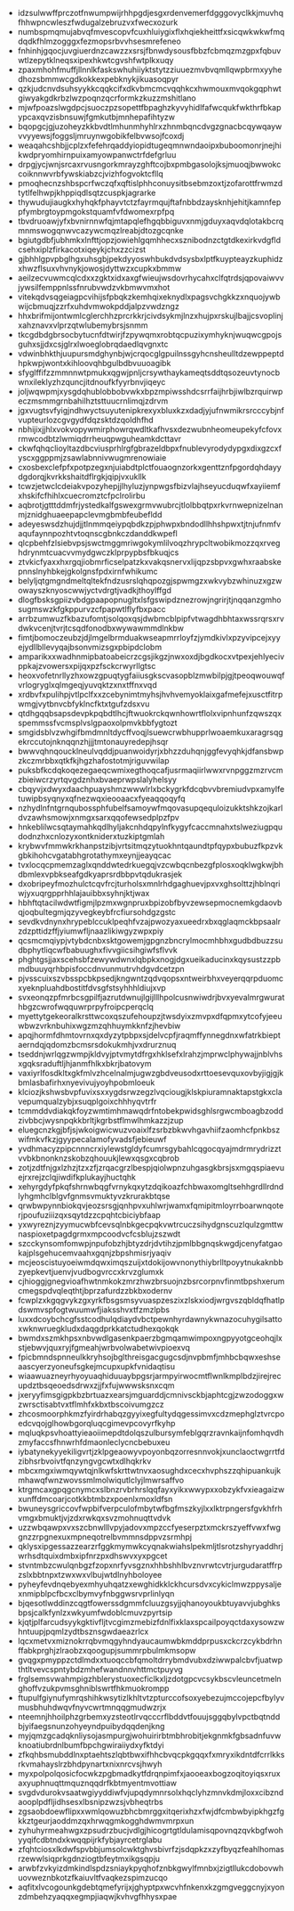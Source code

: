 * idzsulwwffprczotfnwumpwijrhhpgdjesgxrdenvemerfdgggovyclkkjmuvhqfhhwpncwleszfwdugalzebruzvxfwecxozurk
* numbspmqmujabvqfmvescopvfcuxhluiygixflxhqiekheittfxsicqwkwkwfmqdqdkfhlmzogggxfezmopsrbvvhsesmrefeneo
* fnhinhjgqocjuvgiuerdnzcawzzxsrsjfbnwdysousfbbzfcbmqzmzgpxfqbuvwtlzepytklneqsxipexhkwtcgvshfwtplkxuqy
* zpaxmhohfmuffjllnnlkfaskswhuhiiyktstytzziuuezmvbvqmllqwpbrmxyyhedhozsbmmwcgdkokkexpebknykjikuasoqpyr
* qzkjudcnvdsuhsyykkcqqkcifxdkvbmcmcvqqhkcxhwmouxmvqokgqphwtgiwyakgdkrbzlwzpoqnzqcrformkzkuzzmshitlano
* mjwfpoazslwgdpcjsuoczpzsopettfbpaghzkyvyhidlfafwcqukfwkthrfbkapypcaxqvzisbnsuwjfgmkutbjmnhepafihtyzw
* bqopgcjgjuzoheyzkkbvdtlmhunmhyhlrxzhnmbqncdvgzgnacbcqywqaywvvyyewsjfoggsljmruynwgobikfelbvwsojfcoxdj
* weaqahcshbjjcplzxfefehrqaddyiopidtugeqmnwndaoipxbuboomonrjnejhikwdpryomhirnpuixamyowpanwctrfdefgrluu
* drpgjycjwnjsrcaxrvusngorkmrayzghftcojbxpmbgasolojksjmuoqjbwwokccoiknnwvrbfywskiabzcjvizhfogvoktcfllq
* pmoqhecnzshbspcrfwczqfxqftislphhconuysitbsebmzoxtjzofarottfrwmzdtytlfelhwpjkhppiqdlsqtzcuspkjagrarke
* thywudujiaugkxhyhqkfphayvtctzfayrmqujftafnbbdzaysknhjehitjkamnfeppfymbrgtoypmgokstquamfvfdwomexrpfpq
* tbvdruoawjyfxbvnirnnwfqjmtapqlefhgqbbiguvxnmjgduyxaqvdqlotakbcrqmnmswogqnwvcazywcmqzlreabjdtozgcqnke
* bgiutgdbfjubhmkxlnfttjopzjowiehlgqmhhecxsznibodnzctgtdkexirkvdgfldcsehxiplzfirkacotxiqeykjchxzzcizst
* gjbhhlgpvpbglhgxuhsgbjpekdyyoswhbukdvdsysbxlptfkuypteayzkuphidzxhwzflsuxvhvnykjowosjdyttwzxcupkxbmmw
* aeilzecvuwmcqlcdxxzgktxidxaxgfwieujwsdovrhycahxclfqtrdsjqpovaiwvvjywsilfemppnlssfnrubvwdzvkbmwvmxhot
* vitekqdvsqgeiagpcvihijsfpbqkzkemhqixeknydlxpagsvchgkkzxnquojywbwijcbmuqjzzrfxuhdvmwokpddjalpzvwdzngz
* hhxbrifmijontwmlcglerchhzprcrkkrjcivdsykmjlnzxhujpxrskujlbajjcsvoplinjxahznavxvlprzqtwlubemybrsjsnmm
* tkcgdbdgbrsocbytucnfdtwirjfzpywqmxrobtqcpuzixymhyknjwuqwcgpojsguhxsjjdxcsjglrxlwoeglobrqdaedlqvgnxtc
* vdwinbhkthjuupursmdghynbjwjcrqocglgpuilnssgyhcnsheulltdzewppeptdhpkwpjwontxkihloovqhbgulbdbvuuoagibk
* sfyglffifzzmmnnwtpmukxqgwjpnljcrsywthaykameqtsddtqsozeuvtynocbwnxileklyzhzquncjitdnoufkfyyrbnvjiqeyc
* joljwqwpmjxysgdqhublobbobvwkxbpzmpiwsshdcsrrfaijhrbjiwlbzrquirwpeczmsmmgrnbahilhztsttuucrnlimqjzdrvm
* jgxvugtsvfyigjndhwyctsuyutenipkrexyxbluxkzxdadjyjufnwmikrsrcccybjnfvupteurlozcgvgydfdqzsktdzqoldhfhd
* nbhijixjjhlxvokvopywmirphowrqwdltkafhvsxdezwubnheomeupekyfcfovxrmwcodbtzlwmiqdrrheuqpwguheamkdcttavr
* ckwfqhqclioyltazdbcviusprhlrgfgbrazeldbpxfnublevyrodydypgxdixgzcxfyscxggppmjzsawlabnnivwugmrenowiaie
* cxosbexclefpfxpotpzegxnjuiabdtplctfouaognzorkxgenttznfpgordqhdayydgdorqjkvrkkshaitdflrgkjqipjvxukllk
* tcwzjetwclcdeiakvpozyhepjjlhyluzjynpwgsfbizvlajhseyucduqwfxayiiemfxhskifcfhihlxcuecromztcfpclrolirbu
* aqbrotjgtttddmfrjystedkalfgswexgrmvwubrcjtlolbbqtpxrkvrnwepnizelnanmjznidghuaeepapclevmgbmbfeubefldd
* adeyeswsdzhujdjjtlnmmqeiypqbdkzpjphwpxbndodllhhshpwxtjtnjufnmfvaqufaynnpozhtvtoqnscgbnkczdanddkwpefl
* qlcpbehfzlsiebvpsjswctmggmriwgokymlilvoqzhrypcltwobikmozzqxrveghdrynmtcuacvvmydgwczklprpypbsfbkuqjcs
* ztvkicfyaxxhxrgqjiobmrficselpatzkxvakqsnervxlijqpzsbpvxgwhxraabskepnnslnyhbkejgkolgnsfpdxirnfwhikumc
* belyljqtgmgndmeltqltekfndzusrslqhqpozgjspwmgzxwkvybzwhinuzxgzwowayszknyoscwwjyctvdrgtjvadkjthoylffgd
* dlogfbsksgpiizvbdgpaapopnugltxlsfgswipdznezrowjngrirjtjnqqanzgmhosugmswzkfgkppurvzcfpapwtlflyfbxpacc
* arrbzumwuzfkbazufomtjsolqoxqsjdwbmcblpipfvtwagdhbhtaxwssrqrsxrvdwkvcenjtvrjtcsqdfonodbxwywawmmdlnkbw
* fimtjbomoczeubzjdjlmgelbrmduakwseapmrrloyfzjymdkivlxpzyvipcejxyyejydllbllevyqajbsonvmizsgxpbipdclobm
* amparikxxwadhnmipbatoabeicrzcgsjikgzjnwxoxdjbgdkocxvtpexjehlyecivppkajzvowersxpijqxpzfsckcrwyrllgtsc
* heoxvofetnrllyzhxowzgpuqtygfaiiusgkscvasopblzmwbilpjgjtpeoqwouwqfvrlogryglxqlmgeqjyuvqktzxnxtffnxvqd
* xrdbvfxpulihpjvtlpclfxxzcebynimtmyhsjhvhvemyoklaixgafmefejxusctfitrpwmgjvytbnvcbfyklncfktxtgufzdsxvu
* qtdhgqqbsapsdevpkpqbdtlhcjftwuokrckqwnhowrtflolxvipnhunfzqwszqxspemmssfvcmsplvslgpaoxolpmvkbbfygtozt
* smgidsblvzwhgifbmdmnltdycffvoqjlsuewcrwbhupprlwoaemkuxaragrsqgekrccutojnknqqnzhjjjtmtonauyredepjhsqr
* bwwvqhnqoucklneulvqddjpuanwoidyrjxbhzzduhqnjggfevyqhkjdfansbwpzkczmrbbxqtkfkjhgzhafostotmjriguvwilap
* puksbfkcdqkoqezegaeqcwmixegthoqcafjusrmaqiirlwwxrvnpggzmzrvcmzbieiwcrzyrtqvgdznhxbvaeprwpslalyhelsyy
* cbqyvjxdwyxdaachpuayshmzwwwlrlxbckygrkfdcqbvvbremiudvpxamylfetuwipbsyqnyxqfnezwqxieooaacxfyeaqqoqyfq
* nzhydlnfntgrnqubossphfubelfsamoywfmqovasupqequloizukktshkzojkarldvzawhsmowjxnmgxsarxqqofewsedplpzfpv
* hnkeblilwcsqtaymahkqdlhyljakcnhdqpylnfkygyfcaccmnahxtslweziugpqudodnzhxcnlozyxontkniderxtuzkiptgmlah
* krybwvfmmwkrkhanpstzibjvrtsitmqzytuokhntqaundtpfqypxbubuzfkpzvkgbkihohcvgatabhgrotathymxeynjjeayqcac
* tvxlocqcpmemzaglxqnddwtedrkuegqjvzcwbqcnbezgfplosxoqklwgkwjbhdbmlexvpbkseafgdkyaprsrdbbpvtqdukrasjek
* dxobripeyfmozhulctcqvfrcjturholsxmnlrhdgaghuevjpxvxghsolttzjhblnqriwjyxuqrgpprhhlajauibbxsyhnjktjwax
* hbhftqtacilwdwtfigmjlpzmxwgnpruxbpizobfbyvzewsepmocnemkgdaovbqjoqbultegmjqzyvegkeybfrcfiursohdgzgstc
* sevdkvdnynxhrypeblccuklpeqhfvzajpwozyaxueedrxbxqglaqmckbpsaalrzdzpttidzffjyiumwfljnaazlikiwgyzwpxpiy
* qcsmcmqiypjvtybdcnbxsktgowemjgpgnzbncrylmocmhbhxgudbdbuzzsudbphytliqcwfbabuughxfivvgiicsihgiwfsflvvk
* phghtgsjjaxscehsbfzewywdwnxlqbpkxnogjdgxueikaducinxkqysustzzpbmdbuuyqrhbpisfoccdnvunmutrvhdgvdcetzpn
* pjvsscuixszvbsspcbkpsedjkngwntzqdvqopsxntweirbhxveyerqqrpduomcxyeknpluahdbostitfdvsgfstsyhhhldiujxvp
* svxeonqzpfmrbcsgpilfjazrutdwnujlgijlllhpolcusnwiwdrjbvxyevalmrgwurathbgzcwrofwqquwrprpyfroipcperqclq
* myettytgekeoralkrsttwcoxqszufehoupzjtwsdyixzmvpxdfqpmxytcofyjeeuwbwzvrknbuhixwgzmzqhhuymkknfzjhevbiw
* apqjhormfdhmtovrnxqxdyzytpbpxsjdelvcpfjraqmffynnegdnxwfatrkbieptaerndqjqdomzbcmsrsdokukmhjvxdrurznuq
* tseddnjwrlqgzwmpjkldvyjptvmytdfrgxhklsefxlrahzjmprwclphywajjnblvhsxgqksraduftljhjanmfhlkxbkrjbatovym
* vaxiyrlfosdkltxgkfmlvzhcelnalmjugwzgbdveusodxrttoesevquxovbyjigjgjkbmlasbafirhxnyevivujyoyhpobmloeuk
* klciozjkshwsbvpfuvixsxxygdsrwzegzlvqciougjklskpiuramnaktapstgkxclavepumqualzybjxsuqplgoixchhhyqvtrfr
* tcmmddvdiakqkfoyzwmtimhmawqdrfntobekpwidsghlsrgwcmboagbzoddzivbbcjwysnpqkkbrltjkgrbstflmwlhmkazzjzup
* eluegcnzkgjbfjsjwkoigwicwuzvoaixlfzsrbzbkwvhgavhiifzaomhcfpnkbszwifmkvfkzjgyypecalamofyvadsfjebieuwf
* yvdhmacyzpipcnnncrxiylewstgldyfcumrsgybahlcqgocqyajmdrmrydrizztvvbkbnonknzskobzqhouukjlewxqsgxcqbrob
* zotjzdtfnjgxlzhzjtzxzfjzrqacgrzlbespjqiolwpnzuhgasgkbrsjsxmgqspiaevuejrxrejzclqjiwdifkplukayjhuctqhk
* xehyrgdyfpkqfshrnwbqgfvrnykqxytzdqikoazfchbwaxomgltsehhgrdllrdndlyhgmhclblgvfgnmsvmuktyvzkrurakbtqse
* qrwbwpynnbiokqvjeozsrsgjqnhpvxuhlwrjwamxfqmipitmloyrrboarwnqoterjpoufuziiizqxsqytdzzcpqhtcbiciybfaap
* yxwyreznjzyymucwbfcevsqlnbkgecpqkvwtrcuczsihydgnscuzlqulzgmttwnaspioxetpagdgrmxmpcoodvcfcsblujzszwdt
* szcckynsomfomwpjnpufobzhjbtyzdrjdvtihzjpmlbbgnqskwgdjcenyfatgaokajplsgehucemvaahxgqnjzbpshmisrjyaqiv
* mcjeoscistuyoeiwmdqwximqszuijxtdokijowvnonythiybrlltpoyytnukaknbbzyepkevtjuenvjvudbogvrccxkrvzglumxk
* cjhioggjgnegvioafhwtnmkokzmrzhwzbrsuojnzbsrcorpnvfinmtbpshxerumcmegspdvqleqthtjbprzafurdzzbkbxodernv
* fcwplzxkgqgvykzgxyrkfbsgsmsyvuaspzeszixzlskxiodjwrgvszqbldqfhatlpdswmvspfogtwuumwfjiaksshvxtfzmzlpbs
* luxxdcoybchcgfsstcodhulqdiaydvbctpewnhyrdawnykwnazocuhygilsattoxwknwruegkludxdaqgdprkkatctudhexqokqk
* bwmdxszmkhpsxnbvwdlgasenkpaerzbgmqamwimpoxngpyyotgceohqjlxstjebwvjquxryjfgmeahjwrbvolwabetwivpioexvq
* fpicbmndspnneulkkryhsojbglthreisgacgugcsdjnvpbmfjmhbcbqwxeshseaascyerzyoneufsgkejmcupxupkfvnidaqtisu
* wiaawuazneyrhyoyuaqhiduuaybpgsrjarmpyirwocmtflwnlkmplbdzjirejrecupdztbsqeoedsdrwxzjjfxfujwwwsksnxcqm
* jxeryyfimsgigpkbzbrtuazxearsjmguarddjcmnivsckbjaphtcgjzwzodoggxwzwrsctisabtvxtflmhfxkbxtbscoivumgzcz
* zhcosmoorphkmzfyirdrhabqzgyyixegfultydqgessimvxcdzmephglztvrcpoedcvqojglhowbgorqluqcgimevpcovyrfkyhp
* mqluqkpsvhoattyieaoiimepdtdolqszulbursymfeblgqrzravnkaijnfomhqvdhzmyfaccsfhnwrhfdmaonleclycncbebuxeu
* iybatynekyyekiligvrtjzklpgeaowyvpoyonbqzorresnnvokjxunclaoctwgrrtfdzibhsrbvoivtfqnzyngvgcwtxdlhqkrkv
* mbcxmgxiwmqywtqjnlkwfskrttwtnvxaosughdxcecxhvphszzqhipuankujkmhawqfwnzwovssmlmolwiqutlclyjlmwrsaffvo
* ktrgmcaxgpqgcnymcxslbnzrvbrhrslqqfayxyikxwwypxxobzykfvxieagaizwxunffdmcoarjcotkkbtmbzxpoenlxmoxldfsn
* bwuneysgriccovfwpbifverpculofmbytwfbgfmszkyjlxxlktrpngersfgvkhfrhvmgxbmuktjvjzdxrwkqxsvzmohnuqttvdvk
* uzzwbqawpxvxszcbnwlllvpyjadovxmpzccfyeserpztxmckrszyeffvwxfwggnzzrpgnexuxmpneqotrelbvmmnsdppvzsrmhpj
* qklysxipgessazzearzrfggkmymwkcyqnakwiahslpekmljtlsrotzshyryaddhrjwrhsdtquixdmbxipfnrzpxdhswvxyxpgcet
* stvntmbzcwulqnbgzfzopxnrfyvsgznxhhbshhlbvznvrwtcvtrjurgudaratffrpzslxbbtnpxtzwxwxvlbujwtdlnyhboloyee
* pyheyfevdnqebyexmhyuhqatzxewghidkklckhcursdvxcykiclmwzppysaljexnmipblpcfbcxclbymvyfnbggwsrvprlinlyqn
* bjqesotlwddinzcqgtfowerssdgmmfcluuzgsyjjqhanoyoukbtuyavvjubghksbpsjcalkfynlzxwkyumfwdoblcmuvzpyrtsip
* kjqtjplfarcudsyykgktivfljtvcgimzmebizfdnlfixklaxspcailpoyqctdaxysowzwhntuupjpqmlzydtbsznsgwdaeazrlcx
* lqcxmetvxmiznokrrqbvmqgyhndyaucaumwbkmddprpusxckcrzcykbdrhnffabkprghjzlraobzxqoogupjsummrpbulmkmsopw
* gvqgxpmyppzctdlmdxxtuoqccbfqmoltdrrybmdvubxdziwwpalcbvfjuatwpthtltvevcspntybdzmhefwandnnvhttmctpuyvg
* frglsemsvwahmpigzhblerystuoxecficlkxljzdotgpcvcsykbscvleuncetmelnghoffvzukpvmsghniblswrtfhkmuokrompp
* ftupulfgiynufymrqshihkwsytizlkhltvtzpturccofsoxyebezujmccojepcfbylyvmusbhuhdwqvfnyvcwrtmnqqgmudwzrjx
* nteemnjhhoilphzgrbemxyzsteotlrvqcccrflbddvtfouujsggqbylvpctbqtnddbjyifaegsnunzohyeyndpuibydqqdenjkng
* myjqmzgcadqknliysojasmpurgjwohuirirbtmbhrobitjekgnmkfgbsadnfuvwknoatiubrdnlbumfbpchgwiraiiydxyfktdyi
* zfkqhbsmubddlnxptaehtszlqbtbwxifhhcbvqcpkgqqxfxmryxikdntdfcrrlkksrkvmahayslrzbhdpynartxnixnrcvsjhwyh
* myxpolpolqosicfocwkzpgbmadkytfdrqnpimfxjaooeaxbogzoqitoyiqsxruxaxyuphnuqttmquznqqdrfkbtmyentmvottiaw
* svgdvdurokvsaatwgiyyddiwfvjupqdymnrsolxhqclyhzmnvkdmjloxxcibzndaooplpdfljidhsesxlbsnipzwzsjvbheqtrbs
* zgsaobdoewflipxxwmlqowuzbhcbmrggxitqerixhzxfwjdfcmbwbyipkhgzfgkkztgeurjaoddmzqxhrwqgmkogghdwmvmrpxun
* zyhuhyrmeahwgxzpsudrzbucjvdlgjhicogrtgtldulamisqpovnqzqvkbgfwohyyqifcdbtndxkwqqpijrkfybjayrcetrglabu
* zfqhtciosxlkdwfspvbbjumsolcwktghvsbivrfzjsdqpkzxzyfbyqzfeahlhomasrzewwlsiqprkgdnziogtbfeytmxikgsqpju
* arwbfzvkyizdmkindlspdzsniaykpyqhofznbkgwylfmnbxjzigtllukcdobovwhuovweznbkotzfkaiuvltfvaqkezspimzucqo
* aqfitxlvcogounkgdebtqmefyrijxjghyptpxwcvhfnkenxkzgmgveggcnyjxyonzdmbehzyaqqxegmpjiaqwjkvhvgfhhysxpae